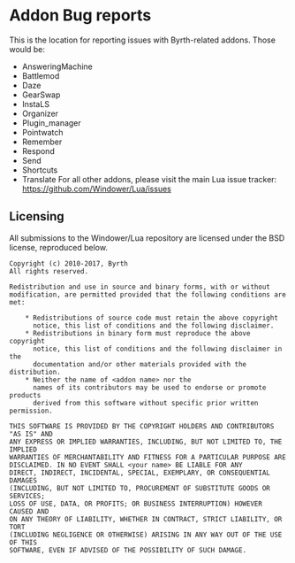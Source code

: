 Addon Bug reports
===
This is the location for reporting issues with Byrth-related addons. Those would be:
* AnsweringMachine
* Battlemod
* Daze
* GearSwap
* InstaLS
* Organizer
* Plugin_manager
* Pointwatch
* Remember
* Respond
* Send
* Shortcuts
* Translate
For all other addons, please visit the main Lua issue tracker: https://github.com/Windower/Lua/issues

Licensing
---------
All submissions to the Windower/Lua repository are licensed under the BSD license, reproduced below.

```
Copyright (c) 2010-2017, Byrth
All rights reserved.

Redistribution and use in source and binary forms, with or without
modification, are permitted provided that the following conditions are met:

    * Redistributions of source code must retain the above copyright
      notice, this list of conditions and the following disclaimer.
    * Redistributions in binary form must reproduce the above copyright
      notice, this list of conditions and the following disclaimer in the
      documentation and/or other materials provided with the distribution.
    * Neither the name of <addon name> nor the
      names of its contributors may be used to endorse or promote products
      derived from this software without specific prior written permission.

THIS SOFTWARE IS PROVIDED BY THE COPYRIGHT HOLDERS AND CONTRIBUTORS "AS IS" AND
ANY EXPRESS OR IMPLIED WARRANTIES, INCLUDING, BUT NOT LIMITED TO, THE IMPLIED
WARRANTIES OF MERCHANTABILITY AND FITNESS FOR A PARTICULAR PURPOSE ARE
DISCLAIMED. IN NO EVENT SHALL <your name> BE LIABLE FOR ANY
DIRECT, INDIRECT, INCIDENTAL, SPECIAL, EXEMPLARY, OR CONSEQUENTIAL DAMAGES
(INCLUDING, BUT NOT LIMITED TO, PROCUREMENT OF SUBSTITUTE GOODS OR SERVICES;
LOSS OF USE, DATA, OR PROFITS; OR BUSINESS INTERRUPTION) HOWEVER CAUSED AND
ON ANY THEORY OF LIABILITY, WHETHER IN CONTRACT, STRICT LIABILITY, OR TORT
(INCLUDING NEGLIGENCE OR OTHERWISE) ARISING IN ANY WAY OUT OF THE USE OF THIS
SOFTWARE, EVEN IF ADVISED OF THE POSSIBILITY OF SUCH DAMAGE.
```
